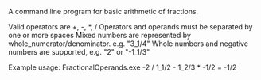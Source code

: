 A command line program for basic arithmetic of fractions.

Valid operators are +, -, *, /
Operators and operands must be separated by one or more spaces
Mixed numbers are represented by whole_numerator/denominator. e.g. "3_1/4"
Whole numbers and negative numbers are supported, e.g. "2" or "-1_1/3"

Example usage: FractionalOperands.exe -2 / 1_1/2 - 1_2/3 * -1/2
= -1/2
